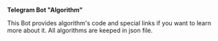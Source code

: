 <h><b>Telegram Bot "Algorithm"</b></h>
<p>This Bot provides algorithm's code and special links if you want to learn more about it.
All algorithms are keeped in json file.</p>

